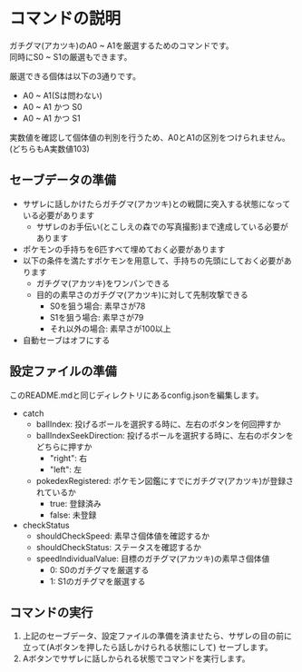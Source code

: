 # コマンドの説明

ガチグマ(アカツキ)のA0 ~ A1を厳選するためのコマンドです。  
同時にS0 ~ S1の厳選もできます。

厳選できる個体は以下の3通りです。

- A0 ~ A1(Sは問わない)
- A0 ~ A1 かつ S0
- A0 ~ A1 かつ S1

実数値を確認して個体値の判別を行うため、A0とA1の区別をつけられません。(どちらもA実数値103)

## セーブデータの準備

- サザレに話しかけたらガチグマ(アカツキ)との戦闘に突入する状態になっている必要があります
    - サザレのお手伝い(とこしえの森での写真撮影)まで達成している必要があります
- ポケモンの手持ちを6匹すべて埋めておく必要があります
- 以下の条件を満たすポケモンを用意して、手持ちの先頭にしておく必要があります
    - ガチグマ(アカツキ)をワンパンできる
    - 目的の素早さのガチグマ(アカツキ)に対して先制攻撃できる
        - S0を狙う場合: 素早さが78
        - S1を狙う場合: 素早さが79
        - それ以外の場合: 素早さが100以上
- 自動セーブはオフにする

## 設定ファイルの準備

このREADME.mdと同じディレクトリにあるconfig.jsonを編集します。

- catch
    - ballIndex: 投げるボールを選択する時に、左右のボタンを何回押すか
    - ballIndexSeekDirection: 投げるボールを選択する時に、左右のボタンをどちらに押すか
        - "right": 右
        - "left": 左
    - pokedexRegistered: ポケモン図鑑にすでにガチグマ(アカツキ)が登録されているか
        - true: 登録済み
        - false: 未登録
- checkStatus
    - shouldCheckSpeed: 素早さ個体値を確認するか
    - shouldCheckStatus: ステータスを確認するか
  - speedIndividualValue: 目標のガチグマ(アカツキ)の素早さ個体値
      - 0: S0のガチグマを厳選する
      - 1: S1のガチグマを厳選する

## コマンドの実行

1. 上記のセーブデータ、設定ファイルの準備を済ませたら、サザレの目の前に立って(Aボタンを押したら話しかけられる状態にして)
   セーブします。
2. Aボタンでサザレに話しかられる状態でコマンドを実行します。
